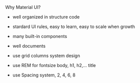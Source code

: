 Why Material UI?

- well organized in structure code
- stardard UI rules, easy to learn, easy to scale when growth
- many built-in components
- well documents

- use grid columns system design
- use REM for fontsize body, h1, h2,... title
- use Spacing system, 2, 4, 6, 8

